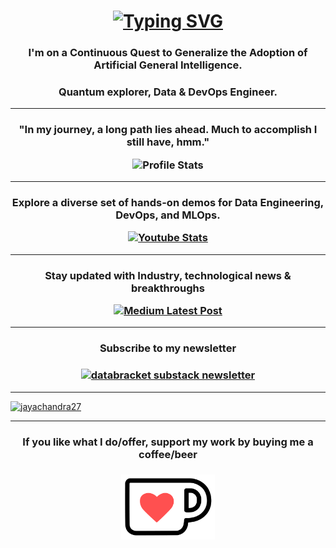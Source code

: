 <h1 align="center"><a href="https://git.io/typing-svg"><img src="https://readme-typing-svg.demolab.com?font=Fira+Code&pause=1000&color=99F737&width=435&lines=Hi%F0%9F%91%8B%2C+I+am+Jay+Reddy" alt="Typing SVG" /></a></h1>

<h3 align="center">I'm on a Continuous Quest to Generalize the Adoption of Artificial General Intelligence.</h3> 
<h3 align="center">Quantum explorer, Data & DevOps Engineer.</h3>

--------------------------------------------------------------------------------------------------------------------------------------------------------------
<h3 align="center"><p>"In my journey, a long path lies ahead. Much to accomplish I still have, hmm."</p><img src="https://github-readme-stats.vercel.app/api?username=jayachandra27" alt="Profile Stats" /></h3>

--------------------------------------------------------------------------------------------------------------------------------------------------------------
<h3 align="center"><p>Explore a diverse set of hands-on demos for Data Engineering, DevOps, and MLOps.</p><a href="https://www.youtube.com/channel/UC1otT3oYubDHeGsjix9LVCA" target="_blank"><img src="https://youtube-stats-card.vercel.app/api?channelid=UC1otT3oYubDHeGsjix9LVCA" alt="Youtube Stats" /></a></h3>

--------------------------------------------------------------------------------------------------------------------------------------------------------------
<h3 align="center"><p>Stay updated with Industry, technological news & breakthroughs <br /></p><a href="https://medium.com/@jay-reddy" target="_blank"><img src="https://github-readme-medium.vercel.app/?username=jay-reddy" alt="Medium Latest Post" /></a></h3>

--------------------------------------------------------------------------------------------------------------------------------------------------------------
<h3 align="center"><p>Subscribe to my newsletter</p></h3>
<h3 align="center"> <a href="https://databracket.substack.com/" target="_blank"><img src="https://substack.com/img/substack.png" alt="databracket substack newsletter" width="200" height="200"/></a></h3>

--------------------------------------------------------------------------------------------------------------------------------------------------------------
<p align="left"> <a href="https://github.com/ryo-ma/github-profile-trophy" target="_blank"><img src="https://github-profile-trophy.vercel.app/?username=jayachandra27&column=-1&theme=tokyonight&no-frame=true&margin-w=10&margin-h=10" alt="jayachandra27" /></a> </p>

--------------------------------------------------------------------------------------------------------------------------------------------------------------
<h3 align="center"><p> If you like what I do/offer, support my work by buying me a coffee/beer</p></h3>
<h3 align="center"><a href="https://ko-fi.com/databracket" target="_blank"><img src="kofi.png" alt="Buy Me A Coffee" width="150" ></a></h3>


